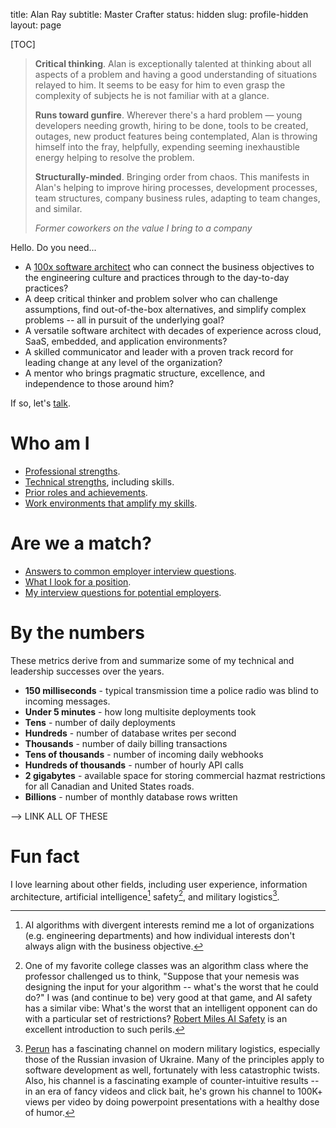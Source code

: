 title: Alan Ray
subtitle: Master Crafter
status: hidden
slug: profile-hidden
layout: page

[TOC]

> __Critical thinking__. Alan is exceptionally talented at thinking about all aspects of a problem and having a good understanding of situations relayed to him. It seems to be easy for him to even grasp the complexity of subjects he is not familiar with at a glance.
>
> __Runs toward gunfire__. Wherever there's a hard problem — young developers needing growth, hiring to be done, tools to be created, outages, new product features being contemplated, Alan is throwing himself into the fray, helpfully, expending seeming inexhaustible energy helping to resolve the problem.
>
> __Structurally-minded__. Bringing order from chaos. This manifests in Alan's helping to improve hiring processes, development processes, team structures, company business rules, adapting to team changes, and similar.
>
> _Former coworkers on the value I bring to a company_

Hello. Do you need...

* A [100x software architect](https://www.stxnext.com/blog/software-development-productivity-100x-engineering/) who can connect the business objectives to the engineering culture and practices through to the day-to-day practices?
* A deep critical thinker and problem solver who can challenge assumptions, find out-of-the-box alternatives, and simplify complex problems -- all in pursuit of the underlying goal?
* A versatile software architect with decades of experience across cloud, SaaS, embedded, and application environments?
* A skilled communicator and leader with a proven track record for leading change at any level of the organization?
* A mentor who brings pragmatic structure, excellence, and independence to those around him?

If so, let's [talk](https://www.linkedin.com/in/alan-ray-3513aa14/).

# Who am I

* [Professional strengths]({filename}/pages/profile-professional-strengths.md).
* [Technical strengths]({filename}/pages/profile-technical-strengths.md), including skills.
* [Prior roles and achievements]({filename}/pages/profile-roles-n-achievements.md).
* [Work environments that amplify my skills]({filename}/pages/profile-best-environment.md).

# Are we a match?

* [Answers to common employer interview questions]({filename}/pages/profile-interview-answers.md).
* [What I look for a position]({filename}/pages/profile-target-position.md).
* [My interview questions for potential employers]({filename}/pages/profile-employer-questions.md).

# By the numbers

These metrics derive from and summarize some of my technical and leadership successes over the years.

* __150 milliseconds__ - typical transmission time a police radio was blind to incoming messages.
* __Under 5 minutes__ - how long multisite deployments took
* __Tens__ - number of daily deployments
* __Hundreds__ - number of database writes per second
* __Thousands__ - number of daily billing transactions
* __Tens of thousands__ - number of incoming daily webhooks
* __Hundreds of thousands__ - number of hourly API calls
* __2 gigabytes__ - available space for storing commercial hazmat restrictions for all Canadian and United States roads.
* __Billions__ - number of monthly database rows written

--> LINK ALL OF THESE

# Fun fact

I love learning about other fields, including user experience, information architecture, artificial intelligence[^org] safety[^safety], and military logistics[^perun].

[^org]: AI algorithms with divergent interests remind me a lot of organizations (e.g. engineering departments) and how individual interests don't always align with the business objective.

[^safety]: One of my favorite college classes was an algorithm class where the professor challenged us to think, "Suppose that your nemesis was designing the input for your algorithm -- what's the worst that he could do?" I was (and continue to be) very good at that game, and AI safety has a similar vibe: What's the worst that an intelligent opponent can do with a particular set of restrictions? [Robert Miles AI Safety](https://www.youtube.com/c/robertmilesai) is an excellent introduction to such perils.

[^perun]: [Perun](https://www.youtube.com/@PerunAU) has a fascinating channel on modern military logistics, especially those of the Russian invasion of Ukraine. Many of the principles apply to software development as well, fortunately with less catastrophic twists. Also, his channel is a fascinating example of counter-intuitive results -- in an era of fancy videos and click bait, he's grown his channel to 100K+ views per video by doing powerpoint presentations with a healthy dose of humor.
